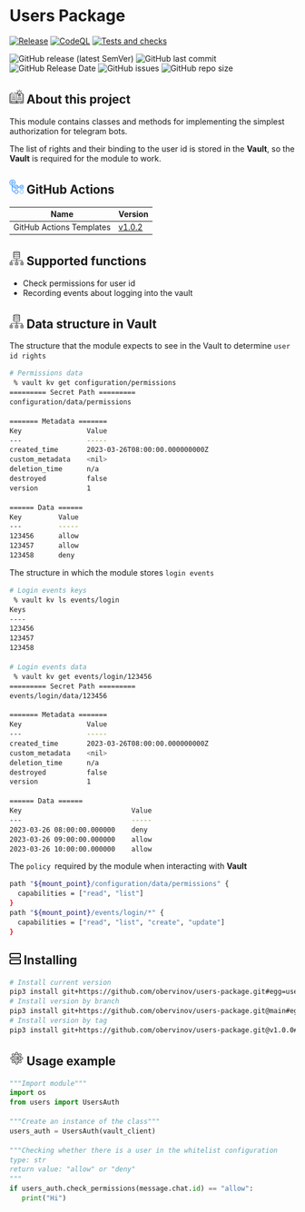 # Users Package
[![Release](https://github.com/obervinov/users-package/actions/workflows/release.yml/badge.svg)](https://github.com/obervinov/users-package/actions/workflows/release.yml)
[![CodeQL](https://github.com/obervinov/users-package/actions/workflows/github-code-scanning/codeql/badge.svg)](https://github.com/obervinov/users-package/actions/workflows/github-code-scanning/codeql)
[![Tests and checks](https://github.com/obervinov/users-package/actions/workflows/tests.yml/badge.svg?branch=main&event=pull_request)](https://github.com/obervinov/users-package/actions/workflows/tests.yml)

![GitHub release (latest SemVer)](https://img.shields.io/github/v/release/obervinov/users-package?style=for-the-badge)
![GitHub last commit](https://img.shields.io/github/last-commit/obervinov/users-package?style=for-the-badge)
![GitHub Release Date](https://img.shields.io/github/release-date/obervinov/users-package?style=for-the-badge)
![GitHub issues](https://img.shields.io/github/issues/obervinov/users-package?style=for-the-badge)
![GitHub repo size](https://img.shields.io/github/repo-size/obervinov/users-package?style=for-the-badge)

## <img src="https://github.com/obervinov/_templates/blob/main/icons/book.png" width="25" title="about"> About this project
This module contains classes and methods for implementing the simplest authorization for telegram bots.

The list of rights and their binding to the user id is stored in the **Vault**, so the **Vault** is required for the module to work.

## <img src="https://github.com/obervinov/_templates/blob/main/icons/github-actions.png" width="25" title="github-actions"> GitHub Actions
| Name  | Version |
| ------------------------ | ----------- |
| GitHub Actions Templates | [v1.0.2](https://github.com/obervinov/_templates/tree/v1.0.2) |


## <img src="https://github.com/obervinov/_templates/blob/main/icons/requirements.png" width="25" title="functions"> Supported functions
- Check permissions for user id
- Recording events about logging into the vault

## <img src="https://github.com/obervinov/_templates/blob/main/icons/requirements.png" width="25" title="functions"> Data structure in Vault
The structure that the module expects to see in the Vault to determine `user id rights`
```bash
# Permissions data
 % vault kv get configuration/permissions
========= Secret Path =========
configuration/data/permissions

======= Metadata =======
Key                Value
---                -----
created_time       2023-03-26T08:00:00.000000000Z
custom_metadata    <nil>
deletion_time      n/a
destroyed          false
version            1

====== Data ======
Key         Value
---         -----
123456      allow
123457      allow
123458      deny
```

The structure in which the module stores `login events`
```bash
# Login events keys
 % vault kv ls events/login
Keys
----
123456
123457
123458

# Login events data
 % vault kv get events/login/123456
========= Secret Path =========
events/login/data/123456

======= Metadata =======
Key                Value
---                -----
created_time       2023-03-26T08:00:00.000000000Z
custom_metadata    <nil>
deletion_time      n/a
destroyed          false
version            1

====== Data ======
Key                           Value
---                           -----
2023-03-26 08:00:00.000000    deny
2023-03-26 09:00:00.000000    allow
2023-03-26 10:00:00.000000    allow
```


The `policy `required by the module when interacting with **Vault**
```bash
path "${mount_point}/configuration/data/permissions" {
  capabilities = ["read", "list"]
}
path "${mount_point}/events/login/*" {
  capabilities = ["read", "list", "create", "update"]
}

```

## <img src="https://github.com/obervinov/_templates/blob/main/icons/stack2.png" width="20" title="install"> Installing
```bash
# Install current version
pip3 install git+https://github.com/obervinov/users-package.git#egg=users
# Install version by branch
pip3 install git+https://github.com/obervinov/users-package.git@main#egg=users
# Install version by tag
pip3 install git+https://github.com/obervinov/users-package.git@v1.0.0#egg=users
```

## <img src="https://github.com/obervinov/_templates/blob/main/icons/config.png" width="25" title="usage"> Usage example
```python
"""Import module"""
import os
from users import UsersAuth

"""Create an instance of the class"""
users_auth = UsersAuth(vault_client)

"""Checking whether there is a user in the whitelist configuration
type: str
return value: "allow" or "deny"
"""
if users_auth.check_permissions(message.chat.id) == "allow":
   print("Hi")
```
